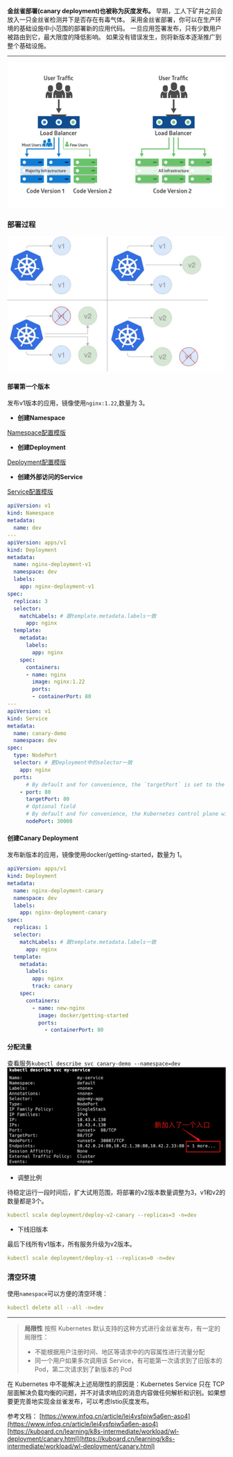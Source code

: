 **金丝雀部署(canary deployment)也被称为灰度发布。**
早期，工人下矿井之前会放入一只金丝雀检测井下是否存在有毒气体。
采用金丝雀部署，你可以在生产环境的基础设施中小范围的部署新的应用代码。
一旦应用签署发布，只有少数用户被路由到它，最大限度的降低影响。
如果没有错误发生，则将新版本逐渐推广到整个基础设施。

---

![image.png](images/10-canary-deployment.png)

### 部署过程

![image.png](images/10-canary-examples.png)

#### 部署第一个版本

发布v1版本的应用，镜像使用`nginx:1.22`,数量为 3。

- **创建Namespace**

[Namespace配置模版](https://kubernetes.io/docs/tasks/administer-cluster/namespaces/#creating-a-new-namespace)

- **创建Deployment**

[Deployment配置模版](https://kubernetes.io/docs/concepts/workloads/controllers/deployment/#creating-a-deployment)

- **创建外部访问的Service**

[Service配置模版](https://kubernetes.io/docs/concepts/services-networking/service/#type-nodeport)

```yaml
apiVersion: v1
kind: Namespace
metadata:
  name: dev
---
apiVersion: apps/v1
kind: Deployment
metadata:
  name: nginx-deployment-v1
  namespace: dev
  labels:
    app: nginx-deployment-v1
spec:
  replicas: 3
  selector:
    matchLabels: # 跟template.metadata.labels一致
      app: nginx
  template:
    metadata:
      labels:
        app: nginx
    spec:
      containers:
      - name: nginx
        image: nginx:1.22
        ports:
        - containerPort: 80
---
apiVersion: v1
kind: Service
metadata:
  name: canary-demo
  namespace: dev
spec:
  type: NodePort
  selector: # 更Deployment中的selector一致
    app: nginx
  ports:
      # By default and for convenience, the `targetPort` is set to the same value as the `port` field.
    - port: 80
      targetPort: 80
      # Optional field
      # By default and for convenience, the Kubernetes control plane will allocate a port from a range (default: 30000-32767)
      nodePort: 30008
```

#### 创建Canary Deployment

发布新版本的应用，镜像使用docker/getting-started，数量为 1。

```yaml
apiVersion: apps/v1
kind: Deployment
metadata:
  name: nginx-deployment-canary
  namespace: dev
  labels:
    app: nginx-deployment-canary
spec:
  replicas: 1
  selector:
    matchLabels: # 跟template.metadata.labels一致
      app: nginx
  template:
    metadata:
      labels:
        app: nginx
        track: canary
    spec:
      containers:
        - name: new-nginx
          image: docker/getting-started
          ports:
            - containerPort: 80
```

#### 分配流量

查看服务`kubectl describe svc canary-demo --namespace=dev`
![image.png](images/10-service-endpoints.png)

- 调整比例

待稳定运行一段时间后，扩大试用范围，将部署的v2版本数量调整为3，v1和v2的数量都是3个。

```yaml
kubectl scale deployment/deploy-v2-canary --replicas=3 -n=dev
```

- 下线旧版本

最后下线所有v1版本，所有服务升级为v2版本。

```yaml
kubectl scale deployment/deploy-v1 --replicas=0 -n=dev
```

### 清空环境

使用`namespace`可以方便的清空环境：

```yaml
kubectl delete all --all -n=dev
```

---

> **局限性**
> 按照 Kubernetes 默认支持的这种方式进行金丝雀发布，有一定的局限性：
> 
> - 不能根据用户注册时间、地区等请求中的内容属性进行流量分配
> - 同一个用户如果多次调用该 Service，有可能第一次请求到了旧版本的 Pod，第二次请求到了新版本的 Pod

在 Kubernetes 中不能解决上述局限性的原因是：Kubernetes Service 只在 TCP 层面解决负载均衡的问题，并不对请求响应的消息内容做任何解析和识别。如果想要更完善地实现金丝雀发布，可以考虑Istio灰度发布。

参考文档：
[https://www.infoq.cn/article/lei4vsfpiw5a6en-aso4](https://www.infoq.cn/article/lei4vsfpiw5a6en-aso4)
[https://kuboard.cn/learning/k8s-intermediate/workload/wl-deployment/canary.html](https://kuboard.cn/learning/k8s-intermediate/workload/wl-deployment/canary.html)

